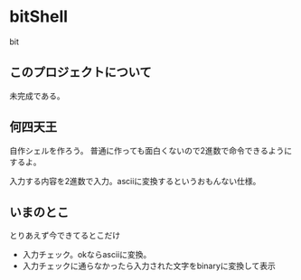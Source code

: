 # bitShell
bit

## このプロジェクトについて
未完成である。

## 何四天王
自作シェルを作ろう。  普通に作っても面白くないので2進数で命令できるようにするよ。

入力する内容を2進数で入力。asciiに変換するというおもんない仕様。

## いまのとこ
とりあえず今できてるとこだけ

- 入力チェック。okならasciiに変換。
- 入力チェックに通らなかったら入力された文字をbinaryに変換して表示
